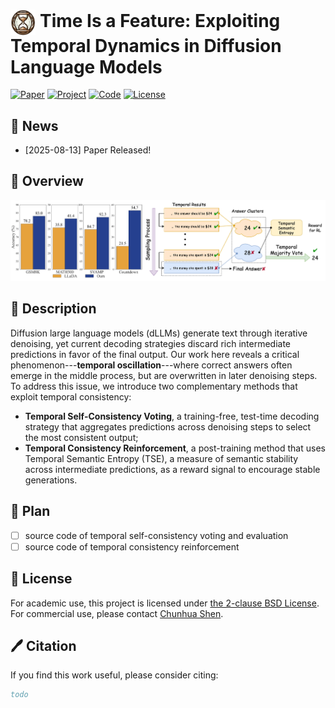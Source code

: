 



# <img src="assets/logo.png" width="8%" alt="" align=center /> Time Is a Feature: Exploiting Temporal Dynamics in Diffusion Language Models

[![Paper](https://img.shields.io/badge/Paper-Arxiv%20Link-green)](#)
[![Project](https://img.shields.io/badge/Project-Page-blue)](https://aim-uofa.github.io/dLLM-MidTruth/)
[![Code](https://img.shields.io/badge/Code-GitHub-orange)](#)
[![License](https://img.shields.io/badge/License-BSD%202--clause-lightgrey)](https://opensource.org/license/bsd-2-clause)

## 📣 News

- [2025-08-13] Paper Released!

## 🚀 Overview

<div align="center" >
<img src="assets/demo.png"/>
</div>

## 📖 Description

Diffusion large language models (dLLMs) generate text through iterative denoising, yet current decoding strategies discard rich intermediate predictions in favor of the final output. Our work here reveals a critical phenomenon---<b>temporal oscillation</b>---where correct answers often emerge in the middle process, but are overwritten in later denoising steps.
To address this issue, we introduce two complementary methods that exploit temporal consistency: 
- **Temporal Self-Consistency Voting**, a training-free, test-time decoding strategy that aggregates predictions across denoising steps to select the most consistent output; 
- **Temporal Consistency Reinforcement**, a post-training method that uses Temporal Semantic Entropy (TSE), a measure of semantic stability across intermediate predictions, as a reward signal to encourage stable generations. 


<!-- ## Getting Started

```
todo: file structure
```

### Setup

### Temporal Majority Voting

### Temporal Consistency Reinforcement

### Evaluation -->

## 🚩 Plan
- [ ] source code of temporal self-consistency voting and evaluation
- [ ] source code of temporal consistency reinforcement

## 🎫 License

For academic use, this project is licensed under [the 2-clause BSD License](https://opensource.org/license/bsd-2-clause). 
For commercial use, please contact [Chunhua Shen](mailto:chhshen@gmail.com).

## 🖊️ Citation

If you find this work useful, please consider citing:

```bibtex 
todo
```
